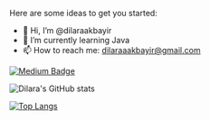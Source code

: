 
Here are some ideas to get you started:

- 👋 Hi, I’m @dilaraakbayir
- 🌱 I’m currently learning Java
- 📫 How to reach me: dilaraaakbayir@gmail.com

[![Medium Badge](https://img.shields.io/badge/-Medium-757575?style=flat-quare&labelColor=757575&logo=Medium&logoColor=white&https://medium.com/@dilaraakbayir=https://medium.com/@dilaraakbayir)](https://medium.com/@dilaraakbayir) 


![Dilara's GitHub stats](https://github-readme-stats.vercel.app/api?username=dilaraakbayir&show_icons=true&theme=transparent)


[![Top Langs](https://github-readme-stats.vercel.app/api/top-langs/?username=dilaraakbayir&layout=pie)](https://github.com/anuraghazra/github-readme-stats)

